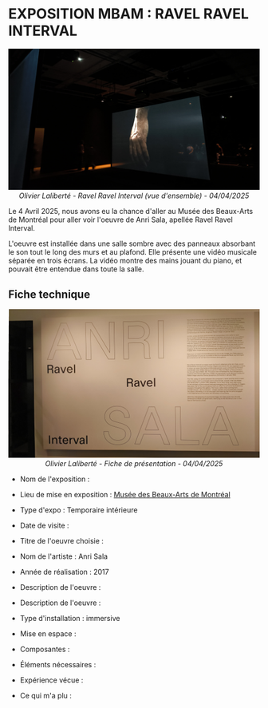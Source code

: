 # EXPOSITION MBAM : RAVEL RAVEL INTERVAL

<p align="center">
  <img src="./images/installation_vue_ensemble_suite.jpg" width="800px"><br>
  <i>Olivier Laliberté - Ravel Ravel Interval (vue d'ensemble) - 04/04/2025</i>
</p>

Le 4 Avril 2025, nous avons eu la chance d'aller au Musée des Beaux-Arts de Montréal pour aller voir l'oeuvre de Anri Sala, apellée Ravel Ravel Interval. <br> 

L'oeuvre est installée dans une salle sombre avec des panneaux absorbant le son tout le long des murs et au plafond. Elle présente une vidéo musicale séparée en trois écrans. La vidéo montre des mains jouant du piano, et pouvait être entendue dans toute la salle. 

## Fiche technique

<p align="center">
  <img src="./images/affiche_presentation.jpg" width="800px"><br>
  <i>Olivier Laliberté - Fiche de présentation - 04/04/2025</i>
</p>

- Nom de l'exposition : 
- Lieu de mise en exposition : [Musée des Beaux-Arts de Montréal](https://www.mbam.qc.ca/en/)


- Type d'expo : Temporaire intérieure
- Date de visite :
- Titre de l'oeuvre choisie :
- Nom de l'artiste : Anri Sala
- Année de réalisation : 2017
- Description de l'oeuvre :
- Description de l'oeuvre :
- Type d'installation : immersive
- Mise en espace :
- Composantes :
- Éléments nécessaires :
- Expérience vécue :
- Ce qui m'a plu :
